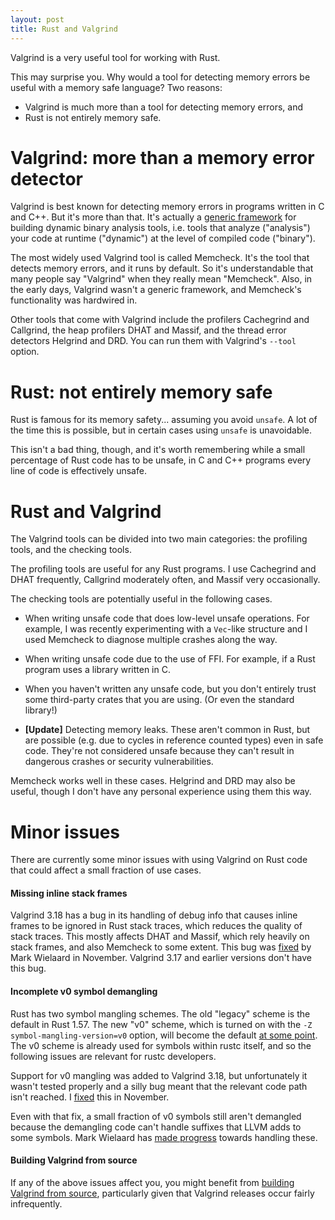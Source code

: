 ```yaml
---
layout: post
title: Rust and Valgrind
---
```


Valgrind is a very useful tool for working with Rust.

This may surprise you. Why would a tool for detecting memory errors be useful
with a memory safe language? Two reasons:
- Valgrind is much more than a tool for detecting memory errors, and
- Rust is not entirely memory safe.

# Valgrind: more than a memory error detector

Valgrind is best known for detecting memory errors in programs written in C and
C++. But it's more than that. It's actually a [generic framework] for building
dynamic binary analysis tools, i.e. tools that analyze ("analysis") your code
at runtime ("dynamic") at the level of compiled code ("binary").

[generic framework]: https://nnethercote.github.io/pubs/valgrind2007.pdf

The most widely used Valgrind tool is called Memcheck. It's the tool that
detects memory errors, and it runs by default. So it's understandable that many
people say "Valgrind" when they really mean "Memcheck". Also, in the early
days, Valgrind wasn't a generic framework, and Memcheck's functionality was
hardwired in.

Other tools that come with Valgrind include the profilers Cachegrind and
Callgrind, the heap profilers DHAT and Massif, and the thread error detectors
Helgrind and DRD. You can run them with Valgrind's `--tool` option.

# Rust: not entirely memory safe

Rust is famous for its memory safety... assuming you avoid `unsafe`. A lot of
the time this is possible, but in certain cases using `unsafe` is unavoidable.

This isn't a bad thing, though, and it's worth remembering while a small
percentage of Rust code has to be unsafe, in C and C++ programs every line of
code is effectively unsafe.

# Rust and Valgrind

The Valgrind tools can be divided into two main categories: the profiling
tools, and the checking tools.

The profiling tools are useful for any Rust programs. I use Cachegrind and DHAT
frequently, Callgrind moderately often, and Massif very occasionally.

The checking tools are potentially useful in the following cases.

- When writing unsafe code that does low-level unsafe operations. For example,
  I was recently experimenting with a `Vec`-like structure and I used Memcheck
  to diagnose multiple crashes along the way.

- When writing unsafe code due to the use of FFI. For example, if a Rust
  program uses a library written in C.

- When you haven't written any unsafe code, but you don't entirely trust some
  third-party crates that you are using. (Or even the standard library!)

- **[Update]** Detecting memory leaks. These aren't common in Rust, but are
  possible (e.g. due to cycles in reference counted types) even in safe code.
  They're not considered unsafe because they can't result in dangerous crashes
  or security vulnerabilities.

Memcheck works well in these cases. Helgrind and DRD may also be useful, though
I don't have any personal experience using them this way.

# Minor issues

There are currently some minor issues with using Valgrind on Rust code that
could affect a small fraction of use cases.

#### Missing inline stack frames

Valgrind 3.18 has a bug in its handling of debug info that causes inline frames
to be ignored in Rust stack traces, which reduces the quality of stack traces.
This mostly affects DHAT and Massif, which rely heavily on stack frames, and
also Memcheck to some extent. This bug was
[fixed](https://bugs.kde.org/show_bug.cgi?id=445668) by Mark Wielaard in
November. Valgrind 3.17 and earlier versions don't have this bug.

#### Incomplete v0 symbol demangling

Rust has two symbol mangling schemes. The old "legacy" scheme is the default in
Rust 1.57. The new "v0" scheme, which is turned on with the `-Z
symbol-mangling-version=v0` option, will become the default [at some
point](https://github.com/rust-lang/rust/pull/89917). The v0 scheme is already
used for symbols within rustc itself, and so the following issues are relevant
for rustc developers.

Support for v0 mangling was added to Valgrind 3.18, but unfortunately it wasn't
tested properly and a silly bug meant that the relevant code path isn't
reached. I [fixed](https://bugs.kde.org/show_bug.cgi?id=445184) this in
November.

Even with that fix, a small fraction of v0 symbols still aren't demangled
because the demangling code can't handle suffixes that LLVM adds to some
symbols. Mark Wielaard has [made
progress](https://bugs.kde.org/show_bug.cgi?id=445916) towards handling these.

#### Building Valgrind from source

If any of the above issues affect you, you might benefit from [building
Valgrind from source](https://valgrind.org/downloads/repository.html),
particularly given that Valgrind releases occur fairly infrequently.
